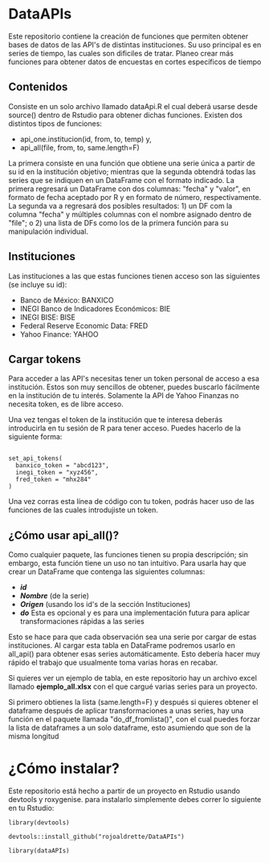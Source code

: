 # DataAPIs
Este repositorio contiene la creación de funciones que permiten obtener bases de datos de las API's de distintas instituciones. Su uso principal es en series de tiempo, las cuales son dificiles de tratar. Planeo crear más funciones para obtener datos de encuestas en cortes específicos de tiempo

## Contenidos
Consiste en un solo archivo llamado dataApi.R el cual deberá usarse desde source() dentro de Rstudio para obtener dichas funciones.
Existen dos distintos tipos de funciones:
- api_one.institucion(id, from, to, temp) y,
- api_all(file, from, to, same.length=F)

La primera consiste en una función que obtiene una serie única a partir de su id en la institución objetivo; mientras que la segunda obtendrá todas las series que se indiquen en un DataFrame con el formato indicado. La primera regresará un DataFrame con dos columnas: "fecha" y "valor", en formato de fecha aceptado por R y en formato de número, respectivamente. La segunda va a regresará dos posibles resultados: 1) un DF com la columna "fecha" y múltiples columnas con el nombre asignado dentro de "file"; o 2) una lista de DFs como los de la primera función para su manipulación individual.

## Instituciones
Las instituciones a las que estas funciones tienen acceso son las siguientes (se incluye su id):
- Banco de México: BANXICO
- INEGI Banco de Indicadores Económicos: BIE
- INEGI BISE: BISE
- Federal Reserve Economic Data: FRED
- Yahoo Finance: YAHOO

## Cargar tokens
Para acceder a las API's necesitas tener un token personal
de acceso a esa institución. Estos son muy sencillos de obtener, 
puedes buscarlo fácilmente en la institución de tu interés.
Solamente la API de Yahoo Finanzas no necesita token, es de libre acceso.

Una vez tengas el token de la institución que te interesa
deberás introducirla en tu sesión de R para tener acceso.
Puedes hacerlo de la siguiente forma:

`````

set_api_tokens(
  banxico_token = "abcd123",
  inegi_token = "xyz456",
  fred_token = "mhx284"
)

`````

Una vez corras esta línea de código con tu token, podrás 
hacer uso de las funciones de las cuales introdujiste un token.

## ¿Cómo usar api_all()?
Como cualquier paquete, las funciones tienen su propia descripción; sin
embargo, esta función tiene un uso no tan intuitivo.
Para usarla hay que crear un DataFrame que contenga las siguientes columnas:
- ***id***
- ***Nombre*** (de la serie)
- ***Origen*** (usando los id's de la sección Instituciones)
- ***do*** Esta es opcional y es para una implementación futura para aplicar transformaciones
rápidas a las series

Esto se hace para que cada observación sea una serie por
cargar de estas instituciones. Al cargar esta tabla en DataFrame
podremos usarlo en all_api() para obtener esas series automáticamente.
Esto debería hacer muy rápido el trabajo que usualmente toma
varias horas en recabar.

Si quieres ver un ejemplo de tabla, en este repositorio
hay un archivo excel llamado **ejemplo_all.xlsx** con el que 
cargué varias series para un proyecto.

Si primero obtienes la lista (same.length=F) y después si quieres 
obtener el dataframe después de aplicar transformaciones a unas series, 
hay una función en el paquete llamada "do_df_fromlista()", con el cual
puedes forzar la lista de dataframes a un solo dataframe, esto asumiendo que son 
de la misma longitud

# ¿Cómo instalar?
Este repositorio está hecho a partir de un proyecto en Rstudio usando devtools y roxygenise. 
para instalarlo simplemente debes correr lo siguiente en tu Rstudio:

`````
library(devtools)

devtools::install_github("rojoaldrette/DataAPIs")

library(dataAPIs)
`````



